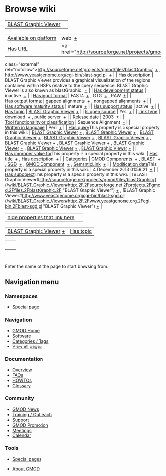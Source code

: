



<span id="top"></span>




# <span dir="auto">Browse wiki</span>






|  |  |
|----|----|
| [BLAST Graphic Viewer](/wiki/BLAST_Graphic_Viewer "BLAST Graphic Viewer") |  |

|  |  |
|----|----|
| [Available on platform](/wiki/Property%3AAvailable_on_platform "Property:Available on platform") | <span class="smwb-value">web  <span class="smwsearch">[+](/wiki/Special%3ASearchByProperty/Available-20on-20platform/web "Special%3ASearchByProperty/Available-20on-20platform/web")</span></span> |
| [Has URL](/wiki/Property%3AHas_URL "Property:Has URL") | <span class="smwb-value"><a href="http://sourceforge.net/projects/gmod/files/blastGraphic/"
class="external"
rel="nofollow">http://sourceforge.net/projects/gmod/files/blastGraphic/</a>  <span class="smwsearch">[+](/wiki/Special%3ASearchByProperty/Has-20URL/http%3A-2F-2Fsourceforge.net-2Fprojects-2Fgmod-2Ffiles-2FblastGraphic-2F "Special%3ASearchByProperty/Has-20URL/http%3A-2F-2Fsourceforge.net-2Fprojects-2Fgmod-2Ffiles-2FblastGraphic-2F")</span></span> , <span class="smwb-value"><a href="http://www.yeastgenome.org/cgi-bin/blast-sgd.pl"
class="external"
rel="nofollow">http://www.yeastgenome.org/cgi-bin/blast-sgd.pl</a>  <span class="smwsearch">[+](/wiki/Special%3ASearchByProperty/Has-20URL/http%3A-2F-2Fwww.yeastgenome.org-2Fcgi-2Dbin-2Fblast-2Dsgd.pl "Special%3ASearchByProperty/Has-20URL/http%3A-2F-2Fwww.yeastgenome.org-2Fcgi-2Dbin-2Fblast-2Dsgd.pl")</span></span> |
| [Has description](/wiki/Property%3AHas_description "Property:Has description") | <span class="smwb-value">BLAST Graphic Viewer provides a graphical visualization of the regions contained within HSPs relative to the query sequence. BLAST Graphic Viewer is also known as blastGraphic.  <span class="smwsearch">[+](/wiki/Special%3ASearchByProperty/Has-20description/BLAST-20Graphic-20Viewer-20provides-20a-20graphical-20visualization-20of-20the-20regions-20contained-20within-20HSPs-20relative-20to-20the-20query-20sequence.-20BLAST-20Graphic-20Viewer-20is-20also-20known-20as-20blastGraphic. "Special%3ASearchByProperty/Has-20description/BLAST-20Graphic-20Viewer-20provides-20a-20graphical-20visualization-20of-20the-20regions-20contained-20within-20HSPs-20relative-20to-20the-20query-20sequence.-20BLAST-20Graphic-20Viewer-20is-20also-20known-20as-20blastGraphic.")</span></span> |
| [Has development status](/wiki/Property%3AHas_development_status "Property:Has development status") | <span class="smwb-value">inactive  <span class="smwsearch">[+](/wiki/Special%3ASearchByProperty/Has-20development-20status/inactive "Special%3ASearchByProperty/Has-20development-20status/inactive")</span></span> |
| [Has input format](/wiki/Property%3AHas_input_format "Property:Has input format") | <span class="smwb-value">FASTA  <span class="smwsearch">[+](/wiki/Special%3ASearchByProperty/Has-20input-20format/FASTA "Special%3ASearchByProperty/Has-20input-20format/FASTA")</span></span> , <span class="smwb-value">GTG  <span class="smwsearch">[+](/wiki/Special%3ASearchByProperty/Has-20input-20format/GTG "Special%3ASearchByProperty/Has-20input-20format/GTG")</span></span> , <span class="smwb-value">RAW  <span class="smwsearch">[+](/wiki/Special%3ASearchByProperty/Has-20input-20format/RAW "Special%3ASearchByProperty/Has-20input-20format/RAW")</span></span> |
| [Has output format](/wiki/Property%3AHas_output_format "Property:Has output format") | <span class="smwb-value">gapped alignments  <span class="smwsearch">[+](/wiki/Special%3ASearchByProperty/Has-20output-20format/gapped-20alignments "Special%3ASearchByProperty/Has-20output-20format/gapped-20alignments")</span></span> , <span class="smwb-value">nongapped alignments  <span class="smwsearch">[+](/wiki/Special%3ASearchByProperty/Has-20output-20format/nongapped-20alignments "Special%3ASearchByProperty/Has-20output-20format/nongapped-20alignments")</span></span> |
| [Has software maturity status](/wiki/Property%3AHas_software_maturity_status "Property:Has software maturity status") | <span class="smwb-value">mature  <span class="smwsearch">[+](/wiki/Special%3ASearchByProperty/Has-20software-20maturity-20status/mature "Special%3ASearchByProperty/Has-20software-20maturity-20status/mature")</span></span> |
| [Has support status](/wiki/Property%3AHas_support_status "Property:Has support status") | <span class="smwb-value">active  <span class="smwsearch">[+](/wiki/Special%3ASearchByProperty/Has-20support-20status/active "Special%3ASearchByProperty/Has-20support-20status/active")</span></span> |
| [Has topic](/wiki/Property%3AHas_topic "Property:Has topic") | <span class="smwb-value">[BLAST Graphic Viewer](/wiki/BLAST_Graphic_Viewer "BLAST Graphic Viewer") <span class="smwbrowse">[+](/wiki/Special%3ABrowse/BLAST-20Graphic-20Viewer "Special%3ABrowse/BLAST-20Graphic-20Viewer")</span></span> |
| [Is open source](/wiki/Property%3AIs_open_source "Property:Is open source") | <span class="smwb-value">Yes  <span class="smwsearch">[+](/wiki/Special%3ASearchByProperty/Is-20open-20source/Yes "Special%3ASearchByProperty/Is-20open-20source/Yes")</span></span> |
| [Link type](/wiki/Property%3ALink_type "Property:Link type") | <span class="smwb-value">download  <span class="smwsearch">[+](/wiki/Special%3ASearchByProperty/Link-20type/download "Special%3ASearchByProperty/Link-20type/download")</span></span> , <span class="smwb-value">public server  <span class="smwsearch">[+](/wiki/Special%3ASearchByProperty/Link-20type/public-20server "Special%3ASearchByProperty/Link-20type/public-20server")</span></span> |
| [Release date](/wiki/Property%3ARelease_date "Property:Release date") | <span class="smwb-value">2003  <span class="smwsearch">[+](/wiki/Special%3ASearchByProperty/Release-20date/2003 "Special%3ASearchByProperty/Release-20date/2003")</span></span> |
| [Tool functionality or classification](/wiki/Property%3ATool_functionality_or_classification "Property:Tool functionality or classification") | <span class="smwb-value">Sequence Alignment  <span class="smwsearch">[+](/wiki/Special%3ASearchByProperty/Tool-20functionality-20or-20classification/Sequence-20Alignment "Special%3ASearchByProperty/Tool-20functionality-20or-20classification/Sequence-20Alignment")</span></span> |
| [Written in language](/wiki/Property%3AWritten_in_language "Property:Written in language") | <span class="smwb-value">Perl  <span class="smwsearch">[+](/wiki/Special%3ASearchByProperty/Written-20in-20language/Perl "Special%3ASearchByProperty/Written-20in-20language/Perl")</span></span> |
| <span class="smw-highlighter" data-type="1" state="inline" data-title="Property"><span class="smwbuiltin">[Has query](/wiki/Property:Has_query "Property:Has query")</span><span class="smwttcontent">This property is a special property in this wiki.</span></span> | <span class="smwb-value">[BLAST Graphic Viewer](/wiki/BLAST_Graphic_Viewer#_QUERY93e1775de579e133b148d798a4419576 "BLAST Graphic Viewer") <span class="smwbrowse">[+](/wiki/Special%3ABrowse/BLAST-20Graphic-20Viewer-23_QUERY93e1775de579e133b148d798a4419576 "Special%3ABrowse/BLAST-20Graphic-20Viewer-23 QUERY93e1775de579e133b148d798a4419576")</span></span> , <span class="smwb-value">[BLAST Graphic Viewer](/wiki/BLAST_Graphic_Viewer#_QUERY8b452aeb62e17f35d434d19005d14154 "BLAST Graphic Viewer") <span class="smwbrowse">[+](/wiki/Special%3ABrowse/BLAST-20Graphic-20Viewer-23_QUERY8b452aeb62e17f35d434d19005d14154 "Special%3ABrowse/BLAST-20Graphic-20Viewer-23 QUERY8b452aeb62e17f35d434d19005d14154")</span></span> , <span class="smwb-value">[BLAST Graphic Viewer](/wiki/BLAST_Graphic_Viewer#_QUERY00d2a6c5de0793b057fe3a7dfd88f341 "BLAST Graphic Viewer") <span class="smwbrowse">[+](/wiki/Special%3ABrowse/BLAST-20Graphic-20Viewer-23_QUERY00d2a6c5de0793b057fe3a7dfd88f341 "Special%3ABrowse/BLAST-20Graphic-20Viewer-23 QUERY00d2a6c5de0793b057fe3a7dfd88f341")</span></span> , <span class="smwb-value">[BLAST Graphic Viewer](/wiki/BLAST_Graphic_Viewer#_QUERY9c55d382dd05d6ead3f6e3a651db0cbb "BLAST Graphic Viewer") <span class="smwbrowse">[+](/wiki/Special%3ABrowse/BLAST-20Graphic-20Viewer-23_QUERY9c55d382dd05d6ead3f6e3a651db0cbb "Special%3ABrowse/BLAST-20Graphic-20Viewer-23 QUERY9c55d382dd05d6ead3f6e3a651db0cbb")</span></span> , <span class="smwb-value">[BLAST Graphic Viewer](/wiki/BLAST_Graphic_Viewer#_QUERY5a6869e864cefca726c7db73888a14f3 "BLAST Graphic Viewer") <span class="smwbrowse">[+](/wiki/Special%3ABrowse/BLAST-20Graphic-20Viewer-23_QUERY5a6869e864cefca726c7db73888a14f3 "Special%3ABrowse/BLAST-20Graphic-20Viewer-23 QUERY5a6869e864cefca726c7db73888a14f3")</span></span> , <span class="smwb-value">[BLAST Graphic Viewer](/wiki/BLAST_Graphic_Viewer#_QUERY15376844a4d8e7365a9de8499856d495 "BLAST Graphic Viewer") <span class="smwbrowse">[+](/wiki/Special%3ABrowse/BLAST-20Graphic-20Viewer-23_QUERY15376844a4d8e7365a9de8499856d495 "Special%3ABrowse/BLAST-20Graphic-20Viewer-23 QUERY15376844a4d8e7365a9de8499856d495")</span></span> , <span class="smwb-value">[BLAST Graphic Viewer](/wiki/BLAST_Graphic_Viewer#_QUERY7e626aeb0834560851ec5b9f01eecefb "BLAST Graphic Viewer") <span class="smwbrowse">[+](/wiki/Special%3ABrowse/BLAST-20Graphic-20Viewer-23_QUERY7e626aeb0834560851ec5b9f01eecefb "Special%3ABrowse/BLAST-20Graphic-20Viewer-23 QUERY7e626aeb0834560851ec5b9f01eecefb")</span></span> , <span class="smwb-value">[BLAST Graphic Viewer](/wiki/BLAST_Graphic_Viewer#_QUERYa4bcb5955111eee5e66fe4b686dca9fc "BLAST Graphic Viewer") <span class="smwbrowse">[+](/wiki/Special%3ABrowse/BLAST-20Graphic-20Viewer-23_QUERYa4bcb5955111eee5e66fe4b686dca9fc "Special%3ABrowse/BLAST-20Graphic-20Viewer-23 QUERYa4bcb5955111eee5e66fe4b686dca9fc")</span></span> , <span class="smwb-value">[BLAST Graphic Viewer](/wiki/BLAST_Graphic_Viewer#_QUERYe9ab3e82cf5dd383a126374e183c11ad "BLAST Graphic Viewer") <span class="smwbrowse">[+](/wiki/Special%3ABrowse/BLAST-20Graphic-20Viewer-23_QUERYe9ab3e82cf5dd383a126374e183c11ad "Special%3ABrowse/BLAST-20Graphic-20Viewer-23 QUERYe9ab3e82cf5dd383a126374e183c11ad")</span></span> , <span class="smwb-value">[BLAST Graphic Viewer](/wiki/BLAST_Graphic_Viewer#_QUERY67c524e1cd48ab8f90e197ac9115fd47 "BLAST Graphic Viewer") <span class="smwbrowse">[+](/wiki/Special%3ABrowse/BLAST-20Graphic-20Viewer-23_QUERY67c524e1cd48ab8f90e197ac9115fd47 "Special%3ABrowse/BLAST-20Graphic-20Viewer-23 QUERY67c524e1cd48ab8f90e197ac9115fd47")</span></span> |
| <span class="smw-highlighter" data-type="1" state="inline" data-title="Property"><span class="smwbuiltin">[Has improper value for](/wiki/Property:Has_improper_value_for "Property:Has improper value for")</span><span class="smwttcontent">This property is a special property in this wiki.</span></span> | <span class="smwb-value">[Has title](/wiki/Property%3AHas_title "Property:Has title")  <span class="smwsearch">[+](/wiki/Special%3ASearchByProperty/Has-20improper-20value-20for/Has-20title "Special%3ASearchByProperty/Has-20improper-20value-20for/Has-20title")</span></span> , <span class="smwb-value">[Has description](/wiki/Property%3AHas_description "Property:Has description")  <span class="smwsearch">[+](/wiki/Special%3ASearchByProperty/Has-20improper-20value-20for/Has-20description "Special%3ASearchByProperty/Has-20improper-20value-20for/Has-20description")</span></span> |
| [Categories](/wiki/Special%3ACategories "Special%3ACategories") | <span class="smwb-value">[GMOD Components](/wiki/Category%3AGMOD_Components "Category%3AGMOD Components")  <span class="smwsearch">[+](/wiki/Special%3ASearchByProperty/GMOD-20Components "Special%3ASearchByProperty/GMOD-20Components")</span></span> , <span class="smwb-value">[BLAST](/wiki/Category%3ABLAST "Category%3ABLAST")  <span class="smwsearch">[+](/wiki/Special%3ASearchByProperty/BLAST "Special%3ASearchByProperty/BLAST")</span></span> , <span class="smwb-value">[SGD](/wiki/Category%3ASGD "Category%3ASGD")  <span class="smwsearch">[+](/wiki/Special%3ASearchByProperty/SGD "Special%3ASearchByProperty/SGD")</span></span> , <span class="smwb-value">[GMOD Component](/wiki/Category%3AGMOD_Component "Category%3AGMOD Component")  <span class="smwsearch">[+](/wiki/Special%3ASearchByProperty/GMOD-20Component "Special%3ASearchByProperty/GMOD-20Component")</span></span> , <span class="smwb-value"><a
href="/mediawiki/index.php?title=Category%3ASemanticLink&amp;action=edit&amp;redlink=1"
class="new"
title="Category%3ASemanticLink (page does not exist)">SemanticLink</a>  <span class="smwsearch">[+](/wiki/Special%3ASearchByProperty/SemanticLink "Special%3ASearchByProperty/SemanticLink")</span></span> |
| <span class="smw-highlighter" data-type="1" state="inline" data-title="Property"><span class="smwbuiltin">[Modification date](/wiki/Property:Modification_date "Property:Modification date")</span><span class="smwttcontent">This property is a special property in this wiki.</span></span> | <span class="smwb-value">4 December 2013 01:59:21  <span class="smwsearch">[+](/wiki/Special%3ASearchByProperty/Modification-20date/4-20December-202013-2001:59:21 "Special%3ASearchByProperty/Modification-20date/4-20December-202013-2001:59:21")</span></span> |
| <span class="smw-highlighter" data-type="1" state="inline" data-title="Property"><span class="smwbuiltin">[Has subobject](/wiki/Property%3AHas_subobject "Property:Has subobject")</span><span class="smwttcontent">This property is a special property in this wiki.</span></span> | <span class="smwb-value">[BLAST Graphic Viewer#http://sourceforge.net/projects/gmod/files/blastGraphic/](/wiki/BLAST_Graphic_Viewer#http:.2F.2Fsourceforge.net.2Fprojects.2Fgmod.2Ffiles.2FblastGraphic.2F "BLAST Graphic Viewer") <span class="smwbrowse">[+](/wiki/Special%3ABrowse/BLAST-20Graphic-20Viewer-23http%3A-2F-2Fsourceforge.net-2Fprojects-2Fgmod-2Ffiles-2FblastGraphic-2F "Special%3ABrowse/BLAST-20Graphic-20Viewer-23http%3A-2F-2Fsourceforge.net-2Fprojects-2Fgmod-2Ffiles-2FblastGraphic-2F")</span></span> , <span class="smwb-value">[BLAST Graphic Viewer#http://www.yeastgenome.org/cgi-bin/blast-sgd.pl](/wiki/BLAST_Graphic_Viewer#http:.2F.2Fwww.yeastgenome.org.2Fcgi-bin.2Fblast-sgd.pl "BLAST Graphic Viewer") <span class="smwbrowse">[+](/wiki/Special%3ABrowse/BLAST-20Graphic-20Viewer-23http%3A-2F-2Fwww.yeastgenome.org-2Fcgi-2Dbin-2Fblast-2Dsgd.pl "Special%3ABrowse/BLAST-20Graphic-20Viewer-23http%3A-2F-2Fwww.yeastgenome.org-2Fcgi-2Dbin-2Fblast-2Dsgd.pl")</span></span> |

<span id="smw_browse_incoming"></span>

|  |  |
|----|----|
| [hide properties that link here](/mediawiki/index.php?title=Special:Browse&offset=0&dir=out&article=BLAST+Graphic+Viewer)  |  |

|  |  |
|----|----|
| <span class="smwb-ivalue">[BLAST Graphic Viewer](/wiki/BLAST_Graphic_Viewer "BLAST Graphic Viewer") <span class="smwbrowse">[+](/wiki/Special%3ABrowse/BLAST-20Graphic-20Viewer "Special%3ABrowse/BLAST-20Graphic-20Viewer")</span></span> | [Has topic](/wiki/Property%3AHas_topic "Property:Has topic") |

|     |     |
|-----|-----|
|     |     |

 

Enter the name of the page to start browsing from.  








## Navigation menu



### Namespaces

- <span id="ca-nstab-special">[Special
  page](/wiki/Special%3ABrowse/BLAST-20Graphic-20Viewer "This is a special page, you cannot edit the page itself")</span>






### Navigation



- <span id="n-GMOD-Home">[GMOD Home](/wiki/Main_Page)</span>
- <span id="n-Software">[Software](/wiki/GMOD_Components)</span>
- <span id="n-Categories-.2F-Tags">[Categories /
  Tags](/wiki/Categories)</span>
- <span id="n-View-all-pages">[View all
  pages](/wiki/Special:AllPages)</span>




### Documentation



- <span id="n-Overview">[Overview](/wiki/Overview)</span>
- <span id="n-FAQs">[FAQs](/wiki/Category%3AFAQ)</span>
- <span id="n-HOWTOs">[HOWTOs](/wiki/Category%3AHOWTO)</span>
- <span id="n-Glossary">[Glossary](/wiki/Glossary)</span>




### Community



- <span id="n-GMOD-News">[GMOD News](/wiki/GMOD_News)</span>
- <span id="n-Training-.2F-Outreach">[Training /
  Outreach](/wiki/Training_and_Outreach)</span>
- <span id="n-Support">[Support](/wiki/Support)</span>
- <span id="n-GMOD-Promotion">[GMOD
  Promotion](/wiki/GMOD_Promotion)</span>
- <span id="n-Meetings">[Meetings](/wiki/Meetings)</span>
- <span id="n-Calendar">[Calendar](/wiki/Calendar)</span>




### Tools



- <span id="t-specialpages"><a href="/wiki/Special%3ASpecialPages" accesskey="q"
  title="A list of all special pages [q]">Special pages</a></span>






- <span id="footer-places-about">[About
  GMOD](/wiki/GMOD%3AAbout "GMOD%3AAbout")</span>

<!-- -->




